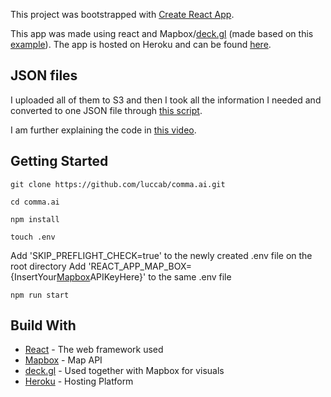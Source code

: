 This project was bootstrapped with [Create React App](https://github.com/facebook/create-react-app).

This app was made using react and Mapbox/[deck.gl](https://deck.gl/) (made based on this [example](https://deck.gl/#/examples/custom-layers/trip-routes)). The app is hosted on Heroku and can be found [here](https://react-comma.herokuapp.com/).

## JSON files

I uploaded all of them to S3 and then I took all the information I needed and converted to one JSON file through [this script](https://github.com/luccab/rawJSON/blob/master/aws.js).

I am further explaining the code in [this video](https://www.youtube.com/watch?v=2voHT4JjvMA).

## Getting Started

`git clone https://github.com/luccab/comma.ai.git`

`cd comma.ai`

`npm install`

`touch .env`

Add 'SKIP_PREFLIGHT_CHECK=true' to the newly created .env file on the root directory
Add 'REACT_APP_MAP_BOX={InsertYour[Mapbox](https://www.mapbox.com/account/access-tokens)APIKeyHere}' to the same .env file

`npm run start`

## Build With

* [React](https://reactjs.org/) - The web framework used
* [Mapbox](https://www.mapbox.com/) - Map API
* [deck.gl](https://deck.gl/#/) - Used together with Mapbox for visuals
* [Heroku](https://www.heroku.com/) - Hosting Platform
